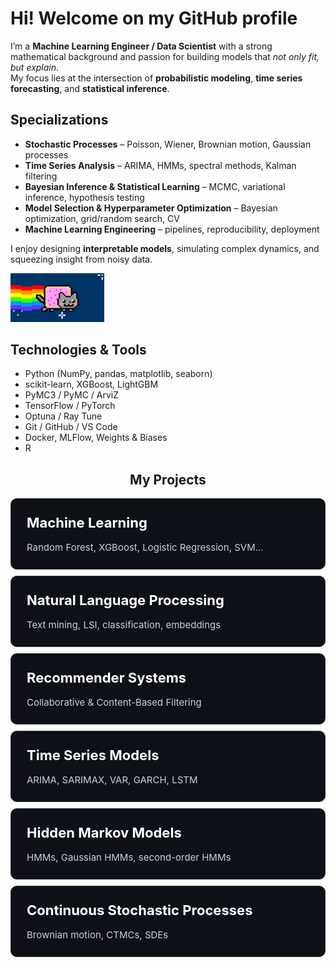 # Hi! Welcome on my GitHub profile 

I’m a **Machine Learning Engineer / Data Scientist** with a strong mathematical background and passion for building models that *not only fit, but explain*.  
My focus lies at the intersection of **probabilistic modeling**, **time series forecasting**, and **statistical inference**.

## Specializations
- **Stochastic Processes** – Poisson, Wiener, Brownian motion, Gaussian processes  
- **Time Series Analysis** – ARIMA, HMMs, spectral methods, Kalman filtering  
- **Bayesian Inference & Statistical Learning** – MCMC, variational inference, hypothesis testing  
- **Model Selection & Hyperparameter Optimization** – Bayesian optimization, grid/random search, CV  
- **Machine Learning Engineering** – pipelines, reproducibility, deployment

I enjoy designing **interpretable models**, simulating complex dynamics, and squeezing insight from noisy data.


  <img src="assets/github_loop.webp" alt="GitHub Loop" width="150">
</p>

## Technologies & Tools
- Python (NumPy, pandas, matplotlib, seaborn)
- scikit-learn, XGBoost, LightGBM
- PyMC3 / PyMC / ArviZ
- TensorFlow / PyTorch
- Optuna / Ray Tune
- Git / GitHub / VS Code
- Docker, MLFlow, Weights & Biases
- R

<h2 align="center">My Projects</h2>

<div style="width: 100%;">
  <div style="padding: 25px; border: 1px solid #333; border-radius: 10px; background-color: #0d1117; margin-bottom: 10px;">
    <a href="https://github.com/pawel-zajac-dev/Machine-Learning" style="text-decoration: none;">
      <b style="font-size: 22px; color: #ffffff;">Machine Learning</b>
    </a>
    <br/><br/>
    <span style="font-size: 15px; color: #c9d1d9;">Random Forest, XGBoost, Logistic Regression, SVM...</span>
  </div>

  <div style="padding: 25px; border: 1px solid #333; border-radius: 10px; background-color: #0d1117; margin-bottom: 10px;">
    <a href="https://github.com/pawel-zajac-dev/Natural-Language-Processing" style="text-decoration: none;">
      <b style="font-size: 22px; color: #ffffff;">Natural Language Processing</b>
    </a>
    <br/><br/>
    <span style="font-size: 15px; color: #c9d1d9;">Text mining, LSI, classification, embeddings</span>
  </div>

  <div style="padding: 25px; border: 1px solid #333; border-radius: 10px; background-color: #0d1117; margin-bottom: 10px;">
    <a href="https://github.com/pawel-zajac-dev/Recommender-Systems" style="text-decoration: none;">
      <b style="font-size: 22px; color: #ffffff;">Recommender Systems</b>
    </a>
    <br/><br/>
    <span style="font-size: 15px; color: #c9d1d9;">Collaborative & Content-Based Filtering</span>
  </div>

  <div style="padding: 25px; border: 1px solid #333; border-radius: 10px; background-color: #0d1117; margin-bottom: 10px;">
    <a href="https://github.com/pawel-zajac-dev/Time-Series-Models" style="text-decoration: none;">
      <b style="font-size: 22px; color: #ffffff;">Time Series Models</b>
    </a>
    <br/><br/>
    <span style="font-size: 15px; color: #c9d1d9;">ARIMA, SARIMAX, VAR, GARCH, LSTM</span>
  </div>

  <div style="padding: 25px; border: 1px solid #333; border-radius: 10px; background-color: #0d1117; margin-bottom: 10px;">
    <a href="https://github.com/pawel-zajac-dev/Hidden-Markov-Models" style="text-decoration: none;">
      <b style="font-size: 22px; color: #ffffff;">Hidden Markov Models</b>
    </a>
    <br/><br/>
    <span style="font-size: 15px; color: #c9d1d9;">HMMs, Gaussian HMMs, second-order HMMs</span>
  </div>

  <div style="padding: 25px; border: 1px solid #333; border-radius: 10px; background-color: #0d1117;">
    <a href="https://github.com/pawel-zajac-dev/Continuous-Stochastic-Processes" style="text-decoration: none;">
      <b style="font-size: 22px; color: #ffffff;">Continuous Stochastic Processes</b>
    </a>
    <br/><br/>
    <span style="font-size: 15px; color: #c9d1d9;">Brownian motion, CTMCs, SDEs</span>
  </div>
</div>
